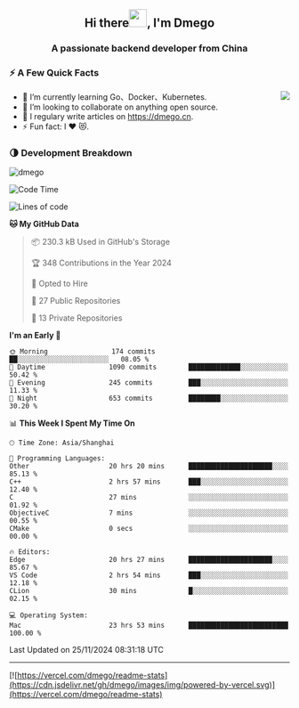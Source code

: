 <h2 align="center">Hi there<img src="https://cdn.jsdelivr.net/gh/dmego/images/img/Hi.gif" height="32" />, I'm Dmego </h2>
<h3 align="center">A passionate backend developer from China</h3>

### ⚡️ A Few Quick Facts

<img align="right" src="https://readme-stats-dmego.vercel.app/api?username=dmego&show_icons=true&icon_color=1573B3&hide_title=true&text_color=718096&bg_color=00000000&hide_border=true"/>

<ul>
    <li> 🌱 I’m currently learning Go、Docker、Kubernetes.</li>
    <li> 👯 I’m looking to collaborate on anything open source.</li>
    <li> 📝 I regulary write articles on <a href="https://dmego.cn">https://dmego.cn</a>.</li>
    <li> ⚡ Fun fact: I ❤️ 😻.</li>
</ul>

### 🌗 Development Breakdown

<img src="https://komarev.com/ghpvc/?username=dmego" alt="dmego" />

<!--START_SECTION:waka-->
![Code Time](http://img.shields.io/badge/Code%20Time-3%2C114%20hrs%2034%20mins-blue)

![Lines of code](https://img.shields.io/badge/From%20Hello%20World%20I%27ve%20Written-677.2%20thousand%20lines%20of%20code-blue)

**🐱 My GitHub Data** 

> 📦 230.3 kB Used in GitHub's Storage 
 > 
> 🏆 348 Contributions in the Year 2024
 > 
> 💼 Opted to Hire
 > 
> 📜 27 Public Repositories 
 > 
> 🔑 13 Private Repositories 
 > 
**I'm an Early 🐤** 

```text
🌞 Morning                174 commits         ██░░░░░░░░░░░░░░░░░░░░░░░   08.05 % 
🌆 Daytime                1090 commits        █████████████░░░░░░░░░░░░   50.42 % 
🌃 Evening                245 commits         ███░░░░░░░░░░░░░░░░░░░░░░   11.33 % 
🌙 Night                  653 commits         ████████░░░░░░░░░░░░░░░░░   30.20 % 
```


📊 **This Week I Spent My Time On** 

```text
🕑︎ Time Zone: Asia/Shanghai

💬 Programming Languages: 
Other                    20 hrs 20 mins      █████████████████████░░░░   85.13 % 
C++                      2 hrs 57 mins       ███░░░░░░░░░░░░░░░░░░░░░░   12.40 % 
C                        27 mins             ░░░░░░░░░░░░░░░░░░░░░░░░░   01.92 % 
ObjectiveC               7 mins              ░░░░░░░░░░░░░░░░░░░░░░░░░   00.55 % 
CMake                    0 secs              ░░░░░░░░░░░░░░░░░░░░░░░░░   00.00 % 

🔥 Editors: 
Edge                     20 hrs 27 mins      █████████████████████░░░░   85.67 % 
VS Code                  2 hrs 54 mins       ███░░░░░░░░░░░░░░░░░░░░░░   12.18 % 
CLion                    30 mins             █░░░░░░░░░░░░░░░░░░░░░░░░   02.15 % 

💻 Operating System: 
Mac                      23 hrs 53 mins      █████████████████████████   100.00 % 
```


 Last Updated on 25/11/2024 08:31:18 UTC
<!--END_SECTION:waka-->

---

[![https://vercel.com/dmego/readme-stats](https://cdn.jsdelivr.net/gh/dmego/images/img/powered-by-vercel.svg)](https://vercel.com/dmego/readme-stats)

